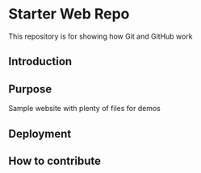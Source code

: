 # Starter Web Repo


This repository is for showing how Git and GitHub work
## Introduction



## Purpose

Sample website with plenty of files for demos

## Deployment



## How to contribute